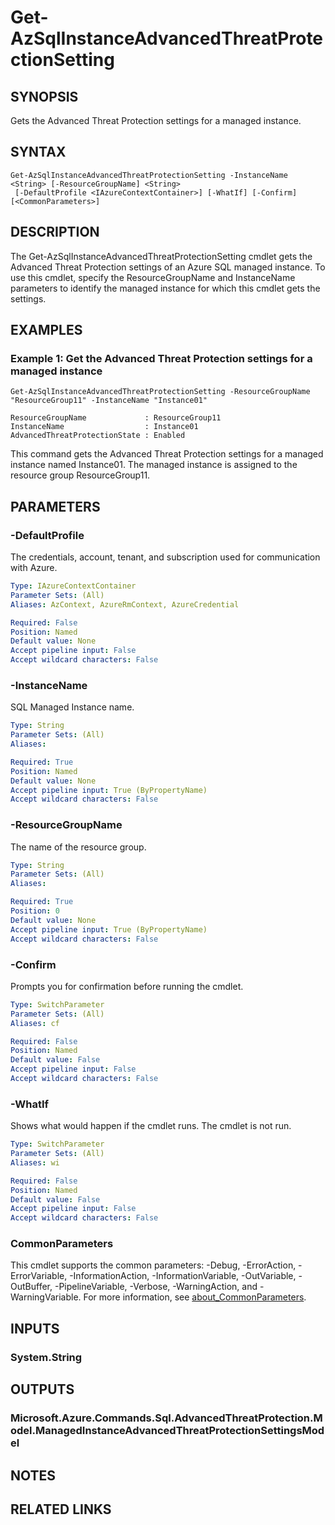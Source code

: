 ﻿---
external help file: Microsoft.Azure.PowerShell.Cmdlets.Sql.dll-Help.xml
Module Name: Az.Sql
online version: https://learn.microsoft.com/powershell/module/az.sql/Get-AzSqlInstanceAdvancedThreatProtectionSetting
schema: 2.0.0
---

# Get-AzSqlInstanceAdvancedThreatProtectionSetting

## SYNOPSIS
Gets the Advanced Threat Protection settings for a managed instance.

## SYNTAX

```
Get-AzSqlInstanceAdvancedThreatProtectionSetting -InstanceName <String> [-ResourceGroupName] <String>
 [-DefaultProfile <IAzureContextContainer>] [-WhatIf] [-Confirm] [<CommonParameters>]
```

## DESCRIPTION
The Get-AzSqlInstanceAdvancedThreatProtectionSetting cmdlet gets the Advanced Threat Protection settings of an Azure SQL managed instance.
To use this cmdlet, specify the ResourceGroupName and InstanceName parameters to identify the managed instance for which this cmdlet gets the settings.

## EXAMPLES

### Example 1: Get the Advanced Threat Protection settings for a managed instance
```
Get-AzSqlInstanceAdvancedThreatProtectionSetting -ResourceGroupName "ResourceGroup11" -InstanceName "Instance01"

ResourceGroupName             : ResourceGroup11
InstanceName                  : Instance01
AdvancedThreatProtectionState : Enabled
```

This command gets the Advanced Threat Protection settings for a managed instance named Instance01.
The managed instance is assigned to the resource group ResourceGroup11.

## PARAMETERS

### -DefaultProfile
The credentials, account, tenant, and subscription used for communication with Azure.

```yaml
Type: IAzureContextContainer
Parameter Sets: (All)
Aliases: AzContext, AzureRmContext, AzureCredential

Required: False
Position: Named
Default value: None
Accept pipeline input: False
Accept wildcard characters: False
```

### -InstanceName
SQL Managed Instance name.

```yaml
Type: String
Parameter Sets: (All)
Aliases:

Required: True
Position: Named
Default value: None
Accept pipeline input: True (ByPropertyName)
Accept wildcard characters: False
```

### -ResourceGroupName
The name of the resource group.

```yaml
Type: String
Parameter Sets: (All)
Aliases:

Required: True
Position: 0
Default value: None
Accept pipeline input: True (ByPropertyName)
Accept wildcard characters: False
```

### -Confirm
Prompts you for confirmation before running the cmdlet.

```yaml
Type: SwitchParameter
Parameter Sets: (All)
Aliases: cf

Required: False
Position: Named
Default value: False
Accept pipeline input: False
Accept wildcard characters: False
```

### -WhatIf
Shows what would happen if the cmdlet runs.
The cmdlet is not run.

```yaml
Type: SwitchParameter
Parameter Sets: (All)
Aliases: wi

Required: False
Position: Named
Default value: False
Accept pipeline input: False
Accept wildcard characters: False
```

### CommonParameters
This cmdlet supports the common parameters: -Debug, -ErrorAction, -ErrorVariable, -InformationAction, -InformationVariable, -OutVariable, -OutBuffer, -PipelineVariable, -Verbose, -WarningAction, and -WarningVariable. For more information, see [about_CommonParameters](http://go.microsoft.com/fwlink/?LinkID=113216).

## INPUTS

### System.String
## OUTPUTS

### Microsoft.Azure.Commands.Sql.AdvancedThreatProtection.Model.ManagedInstanceAdvancedThreatProtectionSettingsModel
## NOTES

## RELATED LINKS
